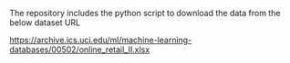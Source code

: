 The repository includes the python script to download the data from the below dataset URL

https://archive.ics.uci.edu/ml/machine-learning-databases/00502/online_retail_II.xlsx
